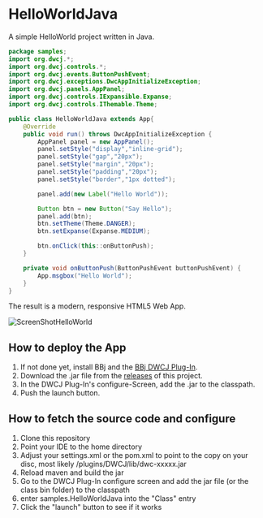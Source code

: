 # HelloWorldJava
A simple HelloWorld project written in Java.


```java
package samples;
import org.dwcj.*;
import org.dwcj.controls.*;
import org.dwcj.events.ButtonPushEvent;
import org.dwcj.exceptions.DwcAppInitializeException;
import org.dwcj.panels.AppPanel;
import org.dwcj.controls.IExpansible.Expanse;
import org.dwcj.controls.IThemable.Theme;

public class HelloWorldJava extends App{
    @Override
    public void run() throws DwcAppInitializeException {
        AppPanel panel = new AppPanel();
        panel.setStyle("display","inline-grid");
        panel.setStyle("gap","20px");
        panel.setStyle("margin","20px");
        panel.setStyle("padding","20px");
        panel.setStyle("border","1px dotted");

        panel.add(new Label("Hello World"));

        Button btn = new Button("Say Hello");
        panel.add(btn);
        btn.setTheme(Theme.DANGER);
        btn.setExpanse(Expanse.MEDIUM);

        btn.onClick(this::onButtonPush);
    }

    private void onButtonPush(ButtonPushEvent buttonPushEvent) {
        App.msgbox("Hello World");
    }
}
```

The result is a modern, responsive HTML5 Web App.

![ScreenShotHelloWorld](https://user-images.githubusercontent.com/4833070/170955904-2eb3b3ac-eb42-428f-aa5a-d126067a4d4f.png)

## How to deploy the App 

1. If not done yet, install BBj and the [BBj DWCJ Plug-In](https://github.com/BBj-Plugins/DWCJ).
2. Download the .jar file from the [releases](https://github.com/DwcJava/HelloWorldJava/releases) of this project.
3. In the DWCJ Plug-In's configure-Screen, add the .jar to the classpath.
4. Push the launch button.

## How to fetch the source code and configure

1. Clone this repository
2. Point your IDE to the home directory
3. Adjust your settings.xml or the pom.xml to point <dwcj-lib> to the copy on your disc, most likely <bbjdir>/plugins/DWCJ/lib/dwc-xxxxx.jar
4. Reload maven and build the jar
5. Go to the DWCJ Plug-In configure screen and add the jar file (or the class bin folder) to the classpath
6. enter samples.HelloWorldJava into the "Class" entry
7. Click the "launch" button to see if it works


